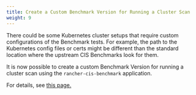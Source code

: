 ```yaml
---
title: Create a Custom Benchmark Version for Running a Cluster Scan
weight: 9
---
```


There could be some Kubernetes cluster setups that require custom configurations of the Benchmark tests. For example, the path to the Kubernetes config files or certs might be different than the standard location where the upstream CIS Benchmarks look for them.

It is now possible to create a custom Benchmark Version for running a cluster scan using the `rancher-cis-benchmark` application.

For details, see [this page.](../../../explanations/integrations-in-rancher/cis-scans/custom-benchmark.md)